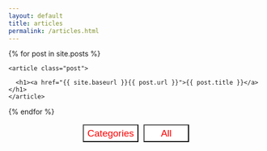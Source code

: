 ```yaml
---
layout: default
title: articles
permalink: /articles.html
---
```




<div id="ct" style="display:none">
{% for category in site.categories %}
  <h3>{{ category[0] }}</h3>
  <ul>
    {% for post in category[1] %}
      <li><a href="{{ post.url }}">{{ post.title }}</a></li>
    {% endfor %}
  </ul>
 
{% endfor %}
</div>



<div class="posts" id="pt">
  {% for post in site.posts %}
	
    <article class="post">

      <h1><a href="{{ site.baseurl }}{{ post.url }}">{{ post.title }}</a></h1>
    </article>
	
  {% endfor %}
</div>




<div style="text-align:center;">
	<p> 
	        <input type="button" style="background-color:white; color: red; width:110px; height:35px; font-size:19px; margin:3px;" value="Categories" onclick="cate()">
	        <input type="button" style="background-color:white; color: red; width:90px; height:35px; font-size:19px; margin:3px;" value="All" onclick="back()">
	</p>
</div>

